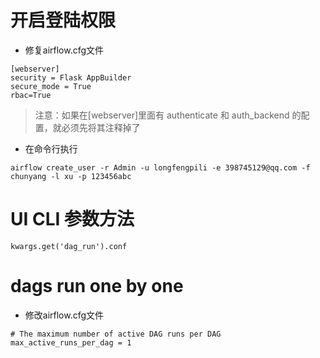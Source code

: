 # 开启登陆权限
+ 修复airflow.cfg文件
```
[webserver]
security = Flask AppBuilder
secure_mode = True
rbac=True
```
>注意：如果在[webserver]里面有 authenticate 和 auth_backend 的配置，就必须先将其注释掉了
+ 在命令行执行
```
airflow create_user -r Admin -u longfengpili -e 398745129@qq.com -f chunyang -l xu -p 123456abc
```

# UI CLI 参数方法
```
kwargs.get('dag_run').conf
```

# dags run one by one
+ 修改airflow.cfg文件
```
# The maximum number of active DAG runs per DAG
max_active_runs_per_dag = 1
``` 
